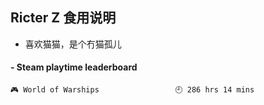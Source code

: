 ## Ricter Z 食用说明
- 喜欢猫猫，是个冇猫孤儿

<!-- steam-box start -->
#### - Steam playtime leaderboard
```text
🎮 World of Warships                 🕘 286 hrs 14 mins
```
<!-- Powered by https://github.com/YouEclipse/steam-box . -->
<!-- steam-box end -->

